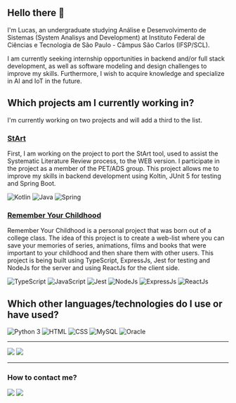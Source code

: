 ## Hello there 👋
I'm Lucas, an undergraduate studying Análise e Desenvolvimento de Sistemas (System Analisys and Development) at Instituto Federal de Ciências e Tecnologia de São Paulo - Câmpus São Carlos (IFSP/SCL).

I am currently seeking internship opportunities in backend and/or full stack development, as well as software modeling and design challenges to improve my skills. Furthermore, I wish to acquire knowledge and specialize in AI and IoT in the future.

<!--## What am I learning?
I have been practicing and improving my skills mainly in backend development with Kotlin/Java, junit for testing and spring boot. Additionally, I have projects in which I use ExpressJs and React for full stack development in Node. 

In both projects, I am using DDD concepts to create maintainable, extensible software that represents its domains appropriately.-->

## Which projects am I currently working in?
I'm currently working on two projects and will add a third to the list.

### [StArt](https://github.com/pet-ads/systematic)
First, I am working on the project to port the StArt tool, used to assist the Systematic Literature Review process, to the WEB version. I participate in the project as a member of the PET/ADS group. This project allows me to improve my skills in backend development using Koltin, JUnit 5 for testing and Spring Boot.

![Kotlin](https://img.shields.io/badge/Kotlin-0095D5?&style=for-the-badge&logo=kotlin&logoColor=white) ![Java](https://img.shields.io/badge/Java-ED8B00?style=for-the-badge&logo=openjdk&logoColor=white) ![Spring](https://img.shields.io/badge/Spring-6DB33F?style=for-the-badge&logo=spring&logoColor=white)

### [Remember Your Childhood](https://github.com/lucas-sdalmeida/remember-your-childhood)
Remember Your Childhood is a personal project that was born out of a college class. The idea of this project is to create a web-list where you can save your memories of series, animations, films and books that were important to your childhood and then share them with other users. This project is being built using TypeScript, ExpressJs, Jest for testing and NodeJs for the server and using ReactJs for the client side.

![TypeScript](https://img.shields.io/badge/TypeScript-007ACC?style=for-the-badge&logo=typescript&logoColor=white) ![JavaScript](https://img.shields.io/badge/JavaScript-F7DF1E?style=for-the-badge&logo=javascript&logoColor=black) ![Jest](https://img.shields.io/badge/Jest-323330?style=for-the-badge&logo=Jest&logoColor=white) ![NodeJs](https://img.shields.io/badge/Node.js-43853D?style=for-the-badge&logo=node.js&logoColor=white) ![ExpressJs](https://img.shields.io/badge/Express.js-404D59?style=for-the-badge)
![ReactJs](https://img.shields.io/badge/React-20232A?style=for-the-badge&logo=react&logoColor=61DAFB)

## Which other languages/technologies do I use or have used?
  ![Python 3](https://img.shields.io/badge/Python-3776AB?style=for-the-badge&logo=python&logoColor=white) ![HTML](https://img.shields.io/badge/HTML5-E34F26?style=for-the-badge&logo=html5&logoColor=white) ![CSS](https://img.shields.io/badge/CSS3-1572B6?style=for-the-badge&logo=css3&logoColor=white) ![MySQL](https://img.shields.io/badge/MySQL-00000F?style=for-the-badge&logo=mysql&logoColor=white)
![Oracle](https://img.shields.io/badge/Oracle-F80000?style=for-the-badge&logo=Oracle&logoColor=white)

---

[![](https://github-readme-stats.vercel.app/api/top-langs/?username=lucas-sdalmeida&theme=radical)](https://github.com/anuraghazra/github-readme-stats) [![](https://github-readme-stats.vercel.app/api?username=lucas-sdalmeida&theme=radical&show_icons=true)](https://github.com/anuraghazra/github-readme-stats)

---
### How to contact me?
<a href="https://www.linkedin.com/in/lucas-silva-de-almeida-601b6628a"><img src="https://img.shields.io/badge/LinkedIn-0077B5?style=for-the-badge&logo=linkedin&logoColor=white"></a> <a href="mailto:lucassda10@gmail.com"><img src="https://img.shields.io/badge/Gmail-D14836?style=for-the-badge&logo=gmail&logoColor=white"></a>
